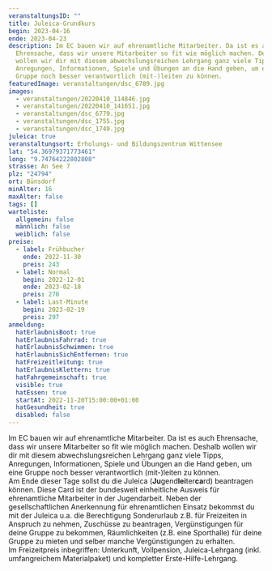 ```yaml
---
veranstaltungsID: ""
title: Juleica-Grundkurs
begin: 2023-04-16
ende: 2023-04-23
description: Im EC bauen wir auf ehrenamtliche Mitarbeiter. Da ist es auch
  Ehrensache, dass wir unsere Mitarbeiter so fit wie möglich machen. Deshalb
  wollen wir dir mit diesem abwechslungsreichen Lehrgang ganz viele Tipps,
  Anregungen, Informationen, Spiele und Übungen an die Hand geben, um eine
  Gruppe noch besser verantwortlich (mit-)leiten zu können.
featuredImage: veranstaltungen/dsc_6789.jpg
images:
  - veranstaltungen/20220410_114846.jpg
  - veranstaltungen/20220410_141651.jpg
  - veranstaltungen/dsc_6779.jpg
  - veranstaltungen/dsc_1755.jpg
  - veranstaltungen/dsc_1749.jpg
juleica: true
veranstaltungsort: Erholungs- und Bildungszentrum Wittensee
lat: "54.36979371773461"
long: "9.74764222802808"
strasse: An See 7
plz: "24794"
ort: Bünsdorf
minAlter: 16
maxAlter: false
tags: []
warteliste:
  allgemein: false
  männlich: false
  weiblich: false
preise:
  - label: Frühbucher
    ende: 2022-11-30
    preis: 243
  - label: Normal
    begin: 2022-12-01
    ende: 2023-02-18
    preis: 270
  - label: Last-Minute
    begin: 2023-02-19
    preis: 297
anmeldung:
  hatErlaubnisBoot: true
  hatErlaubnisFahrrad: true
  hatErlaubnisSchwimmen: true
  hatErlaubnisSichEntfernen: true
  hatFreizeitleitung: true
  hatErlaubnisKlettern: true
  hatFahrgemeinschaft: true
  visible: true
  hatEssen: true
  startAt: 2022-11-20T15:00:00+01:00
  hatGesundheit: true
  disabled: false
---
```

Im EC bauen wir auf ehrenamtliche Mitarbeiter. Da ist es auch Ehrensache, dass wir unsere Mitarbeiter so fit wie möglich machen. Deshalb wollen wir dir mit diesem abwechslungsreichen Lehrgang ganz viele Tipps, Anregungen, Informationen, Spiele und Übungen an die Hand geben, um eine Gruppe noch besser verantwortlich (mit-)leiten zu können.\
Am Ende dieser Tage sollst du die Juleica (**Ju**gend**lei**ter**ca**rd) beantragen können. Diese Card ist der bundesweit einheitliche Ausweis für ehrenamtliche Mitarbeiter in der Jugendarbeit. Neben der gesellschaftlichen Anerkennung für ehrenamtlichen Einsatz bekommst du mit der Juleica u.a. die Berechtigung Sonderurlaub z.B. für Freizeiten in Anspruch zu nehmen, Zuschüsse zu beantragen, Vergünstigungen für deine Gruppe zu bekommen, Räumlichkeiten (z.B. eine Sporthalle) für deine Gruppe zu mieten und selber manche Vergünstigungen zu erhalten.\
Im Freizeitpreis inbegriffen: Unterkunft, Vollpension, Juleica-Lehrgang (inkl. umfangreichem Materialpaket) und kompletter Erste-Hilfe-Lehrgang.
